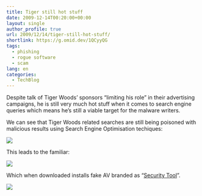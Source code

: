 ```yaml
---
title: Tiger still hot stuff
date: 2009-12-14T00:20:00+00:00
layout: single
author_profile: true
url: 2009/12/14/tiger-still-hot-stuff/
shortlink: https://g.omid.dev/1QCyyQG
tags:
  - phishing
  - rogue software
  - scam
lang: en
categories: 
  - TechBlog
---
```

Despite talk of Tiger Woods’ sponsors “limiting his role” in their advertising campaigns, he is still very much hot stuff when it comes to search engine queries which means he’s still a viable target for the malware writers.

We can see that Tiger Woods related searches are still being poisoned with malicious results using Search Engine Optimisation techiques:

[![](http://3.bp.blogspot.com/_vaUVXcmC3OI/SyV8zlJNafI/AAAAAAAAAVc/J2p9gFIZz0s/s400/search1.jpg)](http://3.bp.blogspot.com/_vaUVXcmC3OI/SyV8zlJNafI/AAAAAAAAAVc/J2p9gFIZz0s/s1600-h/search1.jpg)

This leads to the familiar:

[![](http://1.bp.blogspot.com/_vaUVXcmC3OI/SyV81QXE9LI/AAAAAAAAAVk/kyQV24e0KSs/s400/online-scan.jpg)](http://1.bp.blogspot.com/_vaUVXcmC3OI/SyV81QXE9LI/AAAAAAAAAVk/kyQV24e0KSs/s1600-h/online-scan.jpg)

Which when downloaded installs fake AV branded as “[Security Tool](http://sites.google.com/site/boelectronic/computer/malware/list-of-common-malwares/securitytool)”.

[![](http://2.bp.blogspot.com/_vaUVXcmC3OI/SyV-ht3EMGI/AAAAAAAAAV0/9y8jSEMeiaI/s400/sec-tool.jpg)](http://2.bp.blogspot.com/_vaUVXcmC3OI/SyV-ht3EMGI/AAAAAAAAAV0/9y8jSEMeiaI/s1600-h/sec-tool.jpg)